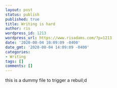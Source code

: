 ```yaml
---
layout: post
status: publish
published: true
title: Writing is hard
author: ris
wordpress_id: 1213
wordpress_url: https://www.risadams.com/?p=1213
date: '2020-08-04 10:09:09 -0400'
date_gmt: '2020-08-04 14:09:09 -0400'
categories:
- Writing
tags: []
comments: []
---
```

this is a dummy file to trigger a rebuil;d